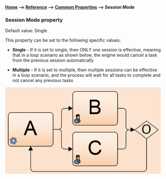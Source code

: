 **[Home](/) --> [Reference](/ref) --> [Common Properties](/ref/common) --> Session Mode**

### Session Mode property 

Default value: Single

This property can be set to the following specific values:

-   **Single** - If it is set to single, then ONLY one session is effective,
    meaning that in a loop scenario as shown below, the engine would cancel a
    task from the previous session automatically

-   **Multiple** - If it is set to multiple, then multiple sessions can be
    effective in a loop scenario, and the process will wait for all tasks to
    complete and not cancel any previous tasks

![](/ref/media/SessionMode.png)
